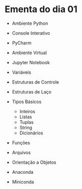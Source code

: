 # Ementa do dia 01

- Ambiente Python
- Console Interativo
- PyCharm
- Ambiente Virtual
- Jupyter Notebook
- Variáveis
- Estruturas de Controle
- Estruturas de Laço
- Tipos Básicos
  - Inteiros
  - Listas
  - Tuplas
  - String
  - Dicionários
 - Funções
 - Arquivos
 - Orientação a Objetos
 
 - Anaconda
 - Miniconda
